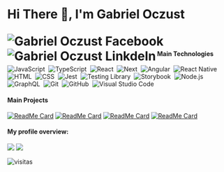 # <p>Hi There 👋, I'm Gabriel Oczust</p> <a href="mailto:gabriel.oczust@gmail.com"><img align="left" alt="Gabriel Oczust Facebook" src="https://img.shields.io/badge/Email-%234285F4.svg?&style=flat-square&logo=gmail&logoColor=white" /></a><a href="https://www.linkedin.com/in/gabrieloczust/"><img align="left" alt="Gabriel Oczust LinkdeIn" src="https://img.shields.io/badge/LinkedIn-%230077B5.svg?&style=flat-square&logo=linkedin&logoColor=white" /></a>

<br />

#### Main Technologies

![JavaScript](https://img.shields.io/badge/-JavaScript-000?&logo=JavaScript&logoColor=ddc508)&nbsp;
![TypeScript](https://img.shields.io/badge/-TypeScript-000?style=flat&logo=TypeScript&logoColor=3178C6$color=0d1117)&nbsp;
![React](https://img.shields.io/badge/-React-000?style=flat&logo=react)&nbsp;
![Next](https://img.shields.io/badge/-Next.js-000?style=flat&logo=next.js)&nbsp;
![Angular](https://img.shields.io/badge/-Angular-000?style=flat&logo=angular&logoColor=C21325)&nbsp;
![React Native](https://img.shields.io/badge/-React%20Native-000?style=flat&logo=react)&nbsp;
![HTML](https://img.shields.io/badge/-HTML-000?style=flat&logo=HTML5)&nbsp;
![CSS](https://img.shields.io/badge/-CSS-000?style=flat&logo=CSS3&logoColor=1572B6)&nbsp;
![Jest](https://img.shields.io/badge/-Jest-000?style=flat&logo=Jest&logoColor=C21325)&nbsp;
![Testing Library](https://img.shields.io/badge/-Testing%20Library-000?style=flat&logo=testing-library&logoColor=E33332)&nbsp;
![Storybook](https://img.shields.io/badge/-Storybook-000?style=flat&logo=Storybook&logoColor=FF4785)&nbsp;
![Node.js](https://img.shields.io/badge/-Node.js-000?style=flat&logo=node.js)&nbsp;
![GraphQL](https://img.shields.io/badge/-GraphQL-000?style=flat&logo=GraphQL&logoColor=E10098)&nbsp;
![Git](https://img.shields.io/badge/-Git-000?style=flat&logo=git)&nbsp;
![GitHub](https://img.shields.io/badge/-GitHub-000?style=flat&logo=github)&nbsp;
![Visual Studio Code](https://img.shields.io/badge/-Visual%20Studio%20Code-000?style=flat&logo=visual-studio-code&logoColor=007ACC)&nbsp;

#### Main Projects

[![ReadMe Card](https://github-readme-stats.vercel.app/api/pin/?username=Gabrieloczust&repo=bayon-snippets)](https://github.com/Gabrieloczust/bayon-snippets/)
[![ReadMe Card](https://github-readme-stats.vercel.app/api/pin/?username=Gabrieloczust&repo=reactjs-my-money)](https://github.com/Gabrieloczust/reactjs-my-money/)
[![ReadMe Card](https://github-readme-stats.vercel.app/api/pin/?username=Gabrieloczust&repo=reactjs-quiz-game)](https://github.com/Gabrieloczust/reactjs-quiz-game)
[![ReadMe Card](https://github-readme-stats.vercel.app/api/pin/?username=Gabrieloczust&repo=vanillajs-pizzeria-cart)](https://github.com/Gabrieloczust/vanillajs-pizzeria-cart/)

#### My profile overview:

<img src="https://github-readme-stats.vercel.app/api?username=Gabrieloczust&hide_title=true&hide_border=true&show_icons=true&count_private=true&line_height=21&text_color=8b949e&icon_color=8b949e&bg_color=0d1117&theme=dracula">

<img src="https://github-readme-stats.vercel.app/api/top-langs/?username=Gabrieloczust&hide=html&hide_title=true&hide_border=true&layout=compact&langs_count=7&text_color=8b949e&icon_color=8b949e&bg_color=0d1117&theme=dracula">

![visitas](https://visitor-badge.laobi.icu/badge?page_id=Gabrieloczust)
